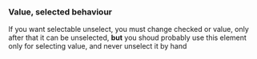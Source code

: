 ### Value, selected behaviour

If you want selectable unselect, you must change checked or value, only after that it can be unselected,
 __but__ you shoud probably use this element only for selecting value, and never unselect it by hand
